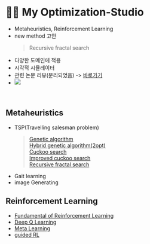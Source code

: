 # 👨‍💻 My Optimization-Studio
- Metaheuristics, Reinforcement Learning
- new method 고안
  > Recursive fractal search
- 다양한 도메인에 적용
- 시각적 시뮬레이터
- 관련 논문 리뷰(분리되었음) -> [바로가기](https://github.com/koptimization//my_PaperList)
- <img src = "https://img.shields.io/badge/Language-python-blue">
<br/>

## Metaheuristics
- TSP(Travelling salesman problem)
  > [Genetic algorithm](https://github.com/koptimization/my_MH-studio/blob/master/code/numpyGA.py)<br/>
  > [Hybrid genetic algorithm(2opt)](https://github.com/koptimization//my_MH-studio/blob/master/code/enhancedOptNumGA.py)<br/>
  > [Cuckoo search](https://github.com/koptimization//my_MH-studio/blob/master/code/CS.py)<br/>
  > [Improved cuckoo search](https://github.com/koptimization//my_MH-studio/blob/master/code/enhancedCS.py)<br/>
  > [Recursive fractal search](https://github.com/koptimization//my_MH-studio/blob/master/code/RecursiveFractalSearch.py)
- Gait learning
- image Generating

## Reinforcement Learning
- [Fundamental of Reinforcement Learning]()
- [Deep Q Learning]()
- [Meta Learning]()
- [guided RL]()
